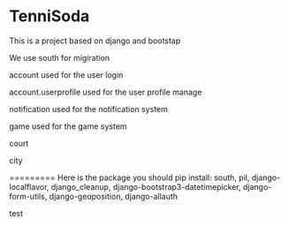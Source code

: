 TenniSoda
=========

This is a project based on django and bootstap

We use south for migiration

account used for the user login

account.userprofile used for the user profile manage

notification used for the notification system

game used for the game system

court

city

=========
Here is the package you should pip install:
south, pil, django-localflavor, django_cleanup, django-bootstrap3-datetimepicker, django-form-utils, django-geoposition, django-allauth

test